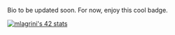 Bio to be updated soon. For now, enjoy this cool badge.

<!---
Suigetsu/Suigetsu is a ✨ special ✨ repository because its `README.md` (this file) appears on your GitHub profile.
You can click the Preview link to take a look at your changes.
--->
<a href="https://github.com/oakoudad/badge42"><img src="https://badge.mediaplus.ma/kettlebells/mlagrini" alt="mlagrini's 42 stats" /></a>
